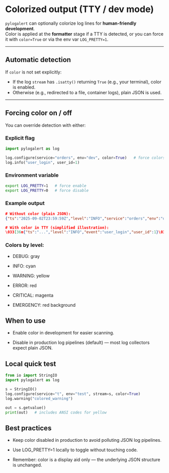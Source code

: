 # Colorized output (TTY / dev mode)

`pylogalert` can optionally colorize log lines for **human-friendly development**.  
Color is applied at the **formatter** stage if a TTY is detected, or you can force it with `color=True` or via the env var `LOG_PRETTY=1`.

---

## Automatic detection

If `color` is not set explicitly:
- If the log `stream` has `.isatty()` returning `True` (e.g., your terminal), color is enabled.
- Otherwise (e.g., redirected to a file, container logs), plain JSON is used.

---

## Forcing color on / off

You can override detection with either:

### Explicit flag
```python
import pylogalert as log

log.configure(service="orders", env="dev", color=True)   # force colors
log.info("user_login", user_id=1)
```

### Environment variable
```bash
export LOG_PRETTY=1   # force enable
export LOG_PRETTY=0   # force disable
```

### Example output

```json
# Without color (plain JSON):
{"ts":"2025-09-02T23:59:59Z","level":"INFO","service":"orders","env":"dev","event":"user_login","user_id":1}

# With color in TTY (simplified illustration):
\033[36m{"ts":"...","level":"INFO","event":"user_login","user_id":1}\033[0m
```

### Colors by level:

- DEBUG: gray

- INFO: cyan

- WARNING: yellow

- ERROR: red

- CRITICAL: magenta

- EMERGENCY: red background

## When to use

- Enable color in development for easier scanning.

- Disable in production log pipelines (default) — most log collectors expect plain JSON.

## Local quick test
```python
from io import StringIO
import pylogalert as log

s = StringIO()
log.configure(service="t", env="test", stream=s, color=True)
log.warning("colored_warning")

out = s.getvalue()
print(out)   # includes ANSI codes for yellow
```

## Best practices

- Keep color disabled in production to avoid polluting JSON log pipelines.

- Use LOG_PRETTY=1 locally to toggle without touching code.

- Remember: color is a display aid only — the underlying JSON structure is unchanged.